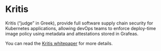 # Kritis

Kritis (“judge” in Greek), provide full software supply chain security for Kubernetes applications,
allowing devOps teams to enforce deploy-time image policy using metadata and attestations stored in Grafeas.

You can read the [Kritis whitepaper](https://github.com/Grafeas/Grafeas/blob/master/case-studies/binary-authorization.md) for more details.
